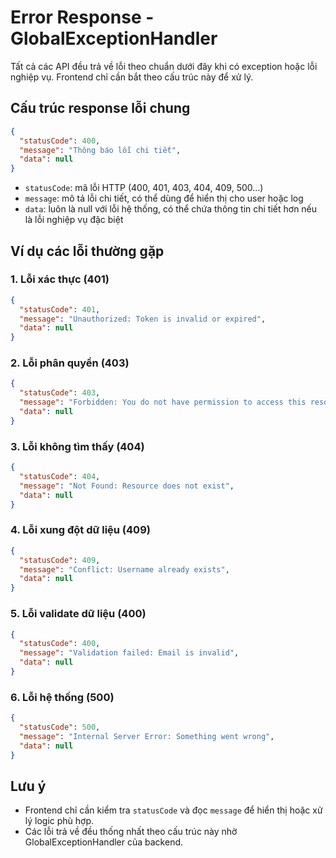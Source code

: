 # Error Response - GlobalExceptionHandler

Tất cả các API đều trả về lỗi theo chuẩn dưới đây khi có exception hoặc lỗi nghiệp vụ. Frontend chỉ cần bắt theo cấu trúc này để xử lý.

## Cấu trúc response lỗi chung
```json
{
  "statusCode": 400,
  "message": "Thông báo lỗi chi tiết",
  "data": null
}
```

- `statusCode`: mã lỗi HTTP (400, 401, 403, 404, 409, 500...)
- `message`: mô tả lỗi chi tiết, có thể dùng để hiển thị cho user hoặc log
- `data`: luôn là null với lỗi hệ thống, có thể chứa thông tin chi tiết hơn nếu là lỗi nghiệp vụ đặc biệt

## Ví dụ các lỗi thường gặp

### 1. Lỗi xác thực (401)
```json
{
  "statusCode": 401,
  "message": "Unauthorized: Token is invalid or expired",
  "data": null
}
```

### 2. Lỗi phân quyền (403)
```json
{
  "statusCode": 403,
  "message": "Forbidden: You do not have permission to access this resource",
  "data": null
}
```

### 3. Lỗi không tìm thấy (404)
```json
{
  "statusCode": 404,
  "message": "Not Found: Resource does not exist",
  "data": null
}
```

### 4. Lỗi xung đột dữ liệu (409)
```json
{
  "statusCode": 409,
  "message": "Conflict: Username already exists",
  "data": null
}
```

### 5. Lỗi validate dữ liệu (400)
```json
{
  "statusCode": 400,
  "message": "Validation failed: Email is invalid",
  "data": null
}
```

### 6. Lỗi hệ thống (500)
```json
{
  "statusCode": 500,
  "message": "Internal Server Error: Something went wrong",
  "data": null
}
```

## Lưu ý
- Frontend chỉ cần kiểm tra `statusCode` và đọc `message` để hiển thị hoặc xử lý logic phù hợp.
- Các lỗi trả về đều thống nhất theo cấu trúc này nhờ GlobalExceptionHandler của backend.
